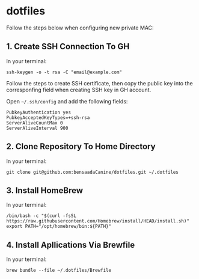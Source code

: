 # dotfiles

Follow the steps below when configuring new private MAC:

## 1. Create SSH Connection To GH
In your terminal:
```
ssh-keygen -o -t rsa -C "email@example.com"
```
Follow the steps to create SSH certificate, then copy the public key into the
corresponfing field when creating SSH key in GH account.

Open `~/.ssh/config` and add the following fields:
```
PubkeyAuthentication yes
PubkeyAcceptedKeyTypes=+ssh-rsa
ServerAliveCountMax 0
ServerAliveInterval 900
```

## 2. Clone Repository To Home Directory
In your terminal:
```
git clone git@github.com:bensaadaCanine/dotfiles.git ~/.dotfiles
```

## 3. Install HomeBrew
In your terminal:
```
/bin/bash -c "$(curl -fsSL https://raw.githubusercontent.com/Homebrew/install/HEAD/install.sh)"
export PATH="/opt/homebrew/bin:${PATH}"
```
## 4. Install Apllications Via Brewfile
In your terminal:
```
brew bundle --file ~/.dotfiles/Brewfile
```
